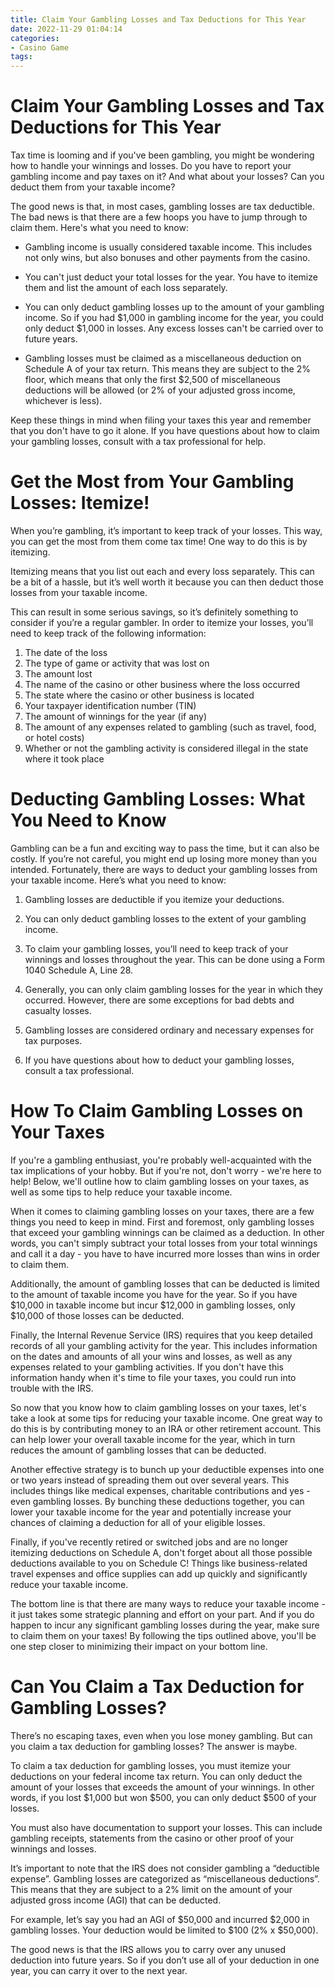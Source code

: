 ```yaml
---
title: Claim Your Gambling Losses and Tax Deductions for This Year
date: 2022-11-29 01:04:14
categories:
- Casino Game
tags:
---
```



#  Claim Your Gambling Losses and Tax Deductions for This Year

Tax time is looming and if you've been gambling, you might be wondering how to handle your winnings and losses. Do you have to report your gambling income and pay taxes on it? And what about your losses? Can you deduct them from your taxable income?

The good news is that, in most cases, gambling losses are tax deductible. The bad news is that there are a few hoops you have to jump through to claim them. Here's what you need to know:

* Gambling income is usually considered taxable income. This includes not only wins, but also bonuses and other payments from the casino.

* You can't just deduct your total losses for the year. You have to itemize them and list the amount of each loss separately.

* You can only deduct gambling losses up to the amount of your gambling income. So if you had $1,000 in gambling income for the year, you could only deduct $1,000 in losses. Any excess losses can't be carried over to future years.

* Gambling losses must be claimed as a miscellaneous deduction on Schedule A of your tax return. This means they are subject to the 2% floor, which means that only the first $2,500 of miscellaneous deductions will be allowed (or 2% of your adjusted gross income, whichever is less).

Keep these things in mind when filing your taxes this year and remember that you don't have to go it alone. If you have questions about how to claim your gambling losses, consult with a tax professional for help.

#  Get the Most from Your Gambling Losses: Itemize!

When you’re gambling, it’s important to keep track of your losses. This way, you can get the most from them come tax time! One way to do this is by itemizing.

Itemizing means that you list out each and every loss separately. This can be a bit of a hassle, but it’s well worth it because you can then deduct those losses from your taxable income.

This can result in some serious savings, so it’s definitely something to consider if you’re a regular gambler. In order to itemize your losses, you’ll need to keep track of the following information:

1. The date of the loss
2. The type of game or activity that was lost on
3. The amount lost
4. The name of the casino or other business where the loss occurred
5. The state where the casino or other business is located
6. Your taxpayer identification number (TIN)
7. The amount of winnings for the year (if any)
8. The amount of any expenses related to gambling (such as travel, food, or hotel costs)
9. Whether or not the gambling activity is considered illegal in the state where it took place

#  Deducting Gambling Losses: What You Need to Know

Gambling can be a fun and exciting way to pass the time, but it can also be costly. If you’re not careful, you might end up losing more money than you intended. Fortunately, there are ways to deduct your gambling losses from your taxable income. Here’s what you need to know:

1. Gambling losses are deductible if you itemize your deductions.

2. You can only deduct gambling losses to the extent of your gambling income.

3. To claim your gambling losses, you’ll need to keep track of your winnings and losses throughout the year. This can be done using a Form 1040 Schedule A, Line 28.

4. Generally, you can only claim gambling losses for the year in which they occurred. However, there are some exceptions for bad debts and casualty losses.

5. Gambling losses are considered ordinary and necessary expenses for tax purposes.

6. If you have questions about how to deduct your gambling losses, consult a tax professional.

#  How To Claim Gambling Losses on Your Taxes

If you're a gambling enthusiast, you're probably well-acquainted with the tax implications of your hobby. But if you're not, don't worry - we're here to help! Below, we'll outline how to claim gambling losses on your taxes, as well as some tips to help reduce your taxable income.

When it comes to claiming gambling losses on your taxes, there are a few things you need to keep in mind. First and foremost, only gambling losses that exceed your gambling winnings can be claimed as a deduction. In other words, you can't simply subtract your total losses from your total winnings and call it a day - you have to have incurred more losses than wins in order to claim them.

Additionally, the amount of gambling losses that can be deducted is limited to the amount of taxable income you have for the year. So if you have $10,000 in taxable income but incur $12,000 in gambling losses, only $10,000 of those losses can be deducted.

 Finally, the Internal Revenue Service (IRS) requires that you keep detailed records of all your gambling activity for the year. This includes information on the dates and amounts of all your wins and losses, as well as any expenses related to your gambling activities. If you don't have this information handy when it's time to file your taxes, you could run into trouble with the IRS.

So now that you know how to claim gambling losses on your taxes, let's take a look at some tips for reducing your taxable income. One great way to do this is by contributing money to an IRA or other retirement account. This can help lower your overall taxable income for the year, which in turn reduces the amount of gambling losses that can be deducted.

Another effective strategy is to bunch up your deductible expenses into one or two years instead of spreading them out over several years. This includes things like medical expenses, charitable contributions and yes - even gambling losses. By bunching these deductions together, you can lower your taxable income for the year and potentially increase your chances of claiming a deduction for all of your eligible losses.

Finally, if you've recently retired or switched jobs and are no longer itemizing deductions on Schedule A, don't forget about all those possible deductions available to you on Schedule C! Things like business-related travel expenses and office supplies can add up quickly and significantly reduce your taxable income.

The bottom line is that there are many ways to reduce your taxable income - it just takes some strategic planning and effort on your part. And if you do happen to incur any significant gambling losses during the year, make sure to claim them on your taxes! By following the tips outlined above, you'll be one step closer to minimizing their impact on your bottom line.

#  Can You Claim a Tax Deduction for Gambling Losses?

There’s no escaping taxes, even when you lose money gambling. But can you claim a tax deduction for gambling losses? The answer is maybe.

To claim a tax deduction for gambling losses, you must itemize your deductions on your federal income tax return. You can only deduct the amount of your losses that exceeds the amount of your winnings. In other words, if you lost $1,000 but won $500, you can only deduct $500 of your losses.

You must also have documentation to support your losses. This can include gambling receipts, statements from the casino or other proof of your winnings and losses.

It’s important to note that the IRS does not consider gambling a “deductible expense”. Gambling losses are categorized as “miscellaneous deductions”. This means that they are subject to a 2% limit on the amount of your adjusted gross income (AGI) that can be deducted.

For example, let’s say you had an AGI of $50,000 and incurred $2,000 in gambling losses. Your deduction would be limited to $100 (2% x $50,000).

The good news is that the IRS allows you to carry over any unused deduction into future years. So if you don’t use all of your deduction in one year, you can carry it over to the next year.